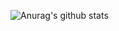 ![Anurag's github stats](https://github-readme-stats.vercel.app/api?username=SIA-tfwang&count_private=true&show_icons=true&bg_color=DEG,COLOR1,COLOR2,COLOR3...COLOR10)
